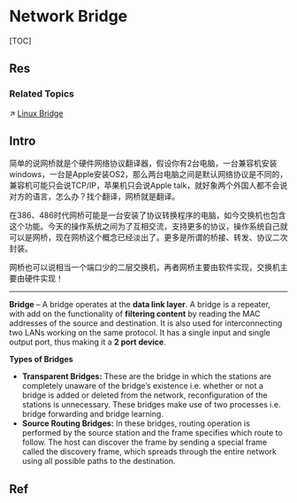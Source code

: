 # Network Bridge

[TOC]



## Res
### Related Topics
↗ [Linux Bridge](../../../../👰🏻‍♂️%20Network%20Virtualization/📌%20NV%20Implementations/Virtual%20Link%20Layer/Linux%20Bridge.md)



## Intro
简单的说网桥就是个硬件网络协议翻译器，假设你有2台电脑，一台兼容机安装windows，一台是Apple安装OS2，那么两台电脑之间是默认网络协议是不同的，兼容机可能只会说TCP/IP，苹果机只会说Apple talk，就好象两个外国人都不会说对方的语言，怎么办？找个翻译，网桥就是翻译。

在386、486时代网桥可能是一台安装了协议转换程序的电脑，如今交换机也包含这个功能。今天的操作系统之间为了互相交流，支持更多的协议，操作系统自己就可以是网桥，现在网桥这个概念已经淡出了。更多是所谓的桥接、转发、协议二次封装。

网桥也可以说相当一个端口少的二层交换机，再者网桥主要由软件实现，交换机主要由硬件实现！

---
**Bridge** – A bridge operates at the **data link layer**. A bridge is a repeater, with add on the functionality of **filtering content** by reading the MAC addresses of the source and destination. It is also used for interconnecting two LANs working on the same protocol. It has a single input and single output port, thus making it a **2 port device**.

**Types of Bridges** 
- **Transparent Bridges:** These are the bridge in which the stations are completely unaware of the bridge’s existence i.e. whether or not a bridge is added or deleted from the network, reconfiguration of the stations is unnecessary. These bridges make use of two processes i.e. bridge forwarding and bridge learning.
- **Source Routing Bridges:** In these bridges, routing operation is performed by the source station and the frame specifies which route to follow. The host can discover the frame by sending a special frame called the discovery frame, which spreads through the entire network using all possible paths to the destination.



## Ref

